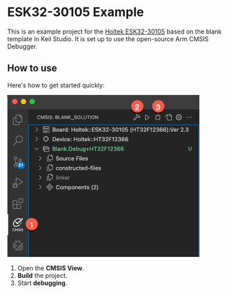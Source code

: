# ESK32-30105 Example

This is an example project for the
[Holtek ESK32-30105](https://www.holtek.com/page/tool-detail/dev_kit/sk/sk_32/ESK32-30105) based on the blank template in
Keil Studio. It is set up to use the open-source Arm CMSIS Debugger.

## How to use

Here's how to get started quickly:

![Quick Start](./img/quickstart.png)

1. Open the **CMSIS View**.
2. **Build** the project.
3. Start **debugging**.
